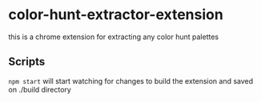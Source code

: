 # color-hunt-extractor-extension
this is a chrome extension for extracting any color hunt palettes 


## Scripts
```npm start``` will start  watching for changes to build the extension and saved on ./build directory
